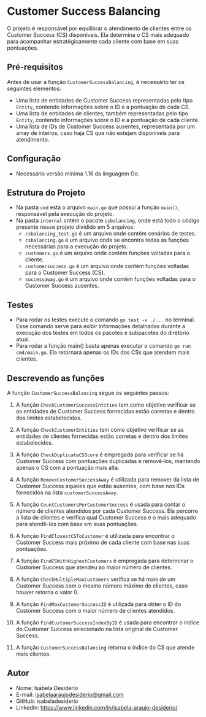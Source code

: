 
# Customer Success Balancing

O projeto  é responsável por equilibrar o atendimento de clientes entre os Customer Success (CS) disponíveis. Ela determina o CS mais adequado para acompanhar estratégicamente cada cliente com base em suas pontuações.

## Pré-requisitos

Antes de usar a função `CustomerSuccessBalancing`, é necessário ter os seguintes elementos:

- Uma lista de entidades de Customer Success representadas pelo tipo `Entity`, contendo informações sobre o ID e a pontuação de cada CS.
- Uma lista de entidades de clientes, também representadas pelo tipo `Entity`, contendo informações sobre o ID e a pontuação de cada cliente.
- Uma lista de IDs de Customer Success ausentes, representada por um array de inteiros, caso haja CS que não estejam disponíveis para atendimento.

## Configuração

- Necessário versão mínima 1.16 da linguagem Go.

## Estrutura do Projeto

- Na pasta `cmd` está o arquivo `main.go` que possui a função `main()`, responsável pela execução do projeto.
- Na pasta `internal` cntém o pacote `csbalancing`, onde está todo o código presente nesse projeto dividido em 5 arquivos:
    - `csbalancing_test.go` é um arquivo onde contém cenários de testes.
    - `csbalancing.go` é um arquivo onde se encontra todas as funções necessárias para a execução do projeto.
    - `customers.go` é um arquivo onde contém funções voltadas para o cliente.
    - `customersuccess.go` é  um arquivo onde contém funções voltadas para o Customer Success (CS).
    - `successaway.go` é  um arquivo onde contém funções voltadas para o Customer Success ausentes.

## Testes

- Para rodar os testes execute o comando `go test -v ./...` no terminal. Esse comando serve para exibir informações detalhadas durante a execução dos testes em todos os pacotes e subpacotes do diretório atual.
- Para rodar a função main() basta apenas executar o comando `go run cmd/main.go`. Ela retornará apenas os IDs dos CSs que atendem mais clientes.

## Descrevendo as funções

A função `CustomerSuccessBalancing` segue os seguintes passos:

1.  A função `CheckCustomerSuccessEntities` tem como objetivo verificar se as entidades de Customer Success fornecidas estão corretas e dentro dos limites estabelecidos.
    
2.  A função `CheckCustomerEntities` tem como objetivo verificar se as entidades de clientes fornecidas estão corretas e dentro dos limites estabelecidos.
    
3.  A função `CheckDuplicateCSScore` é empregada para verificar se há Customer Success com pontuações duplicadas e removê-los, mantendo apenas o CS com a pontuação mais alta.
    
4.  A função `RemoveCustomerSuccessAway` é utilizada para remover da lista de Customer Success aqueles que estão ausentes, com base nos IDs fornecidos na lista `customerSuccessAway`.
    
5.  A função `CountCustomersPerCustomerSuccess` é usada para contar o número de clientes atendidos por cada Customer Success. Ela percorre a lista de clientes e verifica qual Customer Success é o mais adequado para atendê-los com base em suas pontuações.
    
6.  A função `FindClosestCSToCustomer` é utilizada para encontrar o Customer Success mais próximo de cada cliente com base nas suas pontuações. 
    
7.  A função `FindCSWithHighestCustomers` é empregada para determinar o Customer Success que atendeu ao maior número de clientes. 

8. A função `CheckMultipleMaxCustomers` verifica se há mais de um Customer Success com o mesmo número máximo de clientes, caso houver retorna o valor 0.
    
9. A função `FindMaxCustomerSuccessID` é utilizada para obter o ID do Customer Success com o maior número de clientes atendidos.
    
10. A função `FindCustomerSuccessIndexByID` é usada para encontrar o índice do Customer Success selecionado na lista original de Customer Success.
    
11. A função `CustomerSuccessBalancing` retorna o índice do CS que atende mais clientes.


## Autor

- Nome: Isabela Desiderio
- E-mail: isabelaaraujodesiderio@gmail.com
- GitHub: isabeladesiderio
- LinkedIn: https://www.linkedin.com/in/isabela-araujo-desiderio/